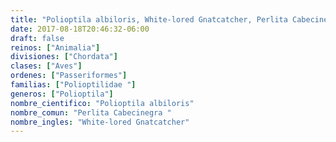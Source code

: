 ```yaml
---
title: "Polioptila albiloris, White-lored Gnatcatcher, Perlita Cabecinegra "
date: 2017-08-18T20:46:32-06:00
draft: false
reinos: ["Animalia"]
divisiones: ["Chordata"]
clases: ["Aves"]
ordenes: ["Passeriformes"]
familias: ["Polioptilidae "]
generos: ["Polioptila"]
nombre_cientifico: "Polioptila albiloris"
nombre_comun: "Perlita Cabecinegra "
nombre_ingles: "White-lored Gnatcatcher"
---
```

